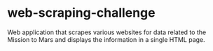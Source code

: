 # web-scraping-challenge
Web application that scrapes various websites for data related to the Mission to Mars and displays the information in a single HTML page.
